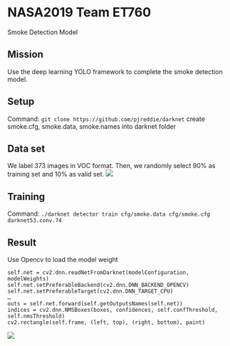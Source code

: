 # NASA2019 Team ET760
Smoke Detection Model

## Mission
Use the deep learning YOLO framework to complete the smoke detection model.

## Setup
Command: `git clone https://github.com/pjreddie/darknet`
create smoke.cfg, smoke.data, smoke.names into darknet folder


## Data set
We label 373 images in VOC format. Then, we randomly select 90% as training set and 10% as valid set.
![](https://i.imgur.com/ulIzdsi.png)

## Training
Command: `./darknet detector train cfg/smoke.data cfg/smoke.cfg darknet53.conv.74`

## Result
Use Opencv to load the model weight
```
self.net = cv2.dnn.readNetFromDarknet(modelConfiguration, modelWeights)
self.net.setPreferableBackend(cv2.dnn.DNN_BACKEND_OPENCV)
self.net.setPreferableTarget(cv2.dnn.DNN_TARGET_CPU)
…
outs = self.net.forward(self.getOutputsNames(self.net))
indices = cv2.dnn.NMSBoxes(boxes, confidences, self.confThreshold, self.nmsThreshold)
cv2.rectangle(self.frame, (left, top), (right, bottom), paint)
```
![](https://i.imgur.com/IwM4p8c.png)




